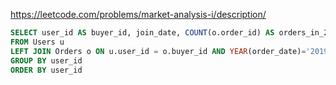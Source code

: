 https://leetcode.com/problems/market-analysis-i/description/

```sql
SELECT user_id AS buyer_id, join_date, COUNT(o.order_id) AS orders_in_2019
FROM Users u
LEFT JOIN Orders o ON u.user_id = o.buyer_id AND YEAR(order_date)='2019'
GROUP BY user_id
ORDER BY user_id
```
